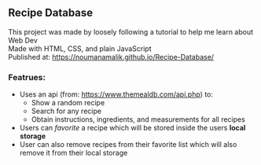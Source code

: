 ## Recipe Database

This project was made by loosely following a tutorial to help me learn about Web Dev  
Made with HTML, CSS, and plain JavaScript  
Published at: https://noumanamalik.github.io/Recipe-Database/ 

### Featrues:
- Uses an api (from: https://www.themealdb.com/api.php) to:
    - Show a random recipe
    - Search for any recipe
    - Obtain instructions, ingredients, and measurements for all recipes
- Users can *favorite* a recipe which will be stored inside the users **local storage**
- User can also remove recipes from their favorite list which will also remove it from their local storage
